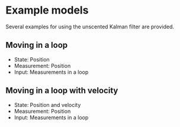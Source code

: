 
# Example models

Several examples for using the unscented Kalman filter are provided.

## Moving in a loop

- State: Position
- Measurement: Position
- Input: Measurements in a loop

## Moving in a loop with velocity

- State: Position and velocity
- Measurement: Position
- Input: Measurements in a loop

